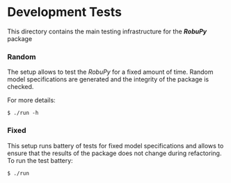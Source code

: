 # Development Tests

This directory contains the main testing infrastructure for the ***RobuPy*** package


### Random

The setup allows to test the *RobuPy* for a fixed amount of time. Random model specifications are generated and the integrity of the package is checked. 

For more details:

    $ ./run -h

### Fixed

This setup runs battery of tests for fixed model specifications and allows to ensure that the results of the package does not change during refactoring. To run the test battery:

	$ ./run